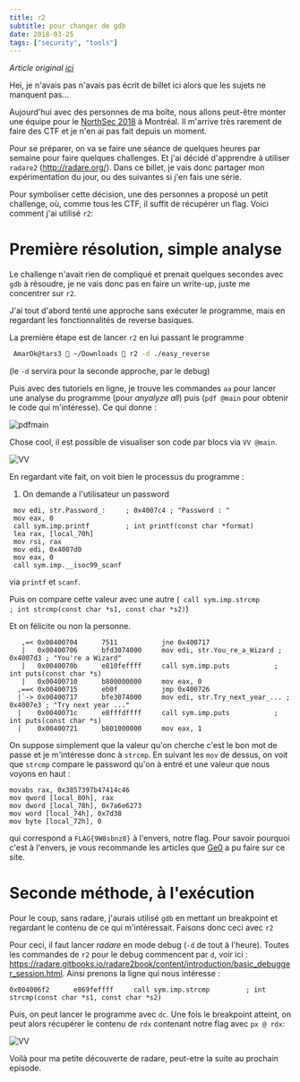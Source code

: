 ```yaml
---
title: r2
subtitle: pour changer de gdb
date: 2018-03-25
tags: ["security", "tools"]
---
```


*Article original [ici](https://zestedesavoir.com/billets/2479/r2-pour-changer-de-gdb/)*

Hei, je n'avais pas n'avais pas écrit de billet ici alors que les sujets ne manquent pas...

Aujourd'hui avec des personnes de ma boîte, nous allons peut-être monter une équipe pour le [NorthSec 2018](https://nsec.io/) à Montréal. Il m'arrive très rarement de faire des CTF et je n'en ai pas fait depuis un moment.

Pour se préparer, on va se faire une séance de quelques heures par semaine pour faire quelques challenges. Et j'ai décidé d'apprendre à utiliser `radare2` (http://radare.org/). Dans ce billet, je vais donc partager mon expérimentation du jour, ou des suivantes si j'en fais une série.

Pour symboliser cette décision, une des personnes a proposé un petit challenge, où, comme tous les CTF, il suffit de récupérer un flag. Voici comment j'ai utilisé `r2`:

# Première résolution, simple analyse

Le challenge n'avait rien de compliqué et prenait quelques secondes avec `gdb` à résoudre, je ne vais donc pas en faire un write-up, juste me concentrer sur `r2`.

J'ai tout d'abord tenté une approche sans exécuter le programme, mais en regardant les fonctionnalités de reverse basiques.

La première étape est de lancer `r2` en lui passant le programme

```bash
 AmarOk@tars3  ~/Downloads  r2 -d ./easy_reverse
```

(le `-d` servira pour la seconde approche, par le debug)


Puis avec des tutoriels en ligne, je trouve les commandes `aa` pour lancer une analyse du programme (pour *anyalyze all*) puis (`pdf @main` pour obtenir le code qui m'intéresse). Ce qui donne :

![pdfmain](/img/dev/radare/pdfmain.png)

Chose cool, il est possible de visualiser son code par blocs via `VV @main`.

![VV](/img/dev/radare/VV.jpg)

En regardant vite fait, on voit bien le processus du programme :
1. On demande a l'utilisateur un password
```
 mov edi, str.Password_:     ; 0x4007c4 ; "Password : "
 mov eax, 0
 call sym.imp.printf         ; int printf(const char *format)
 lea rax, [local_70h]
 mov rsi, rax
 mov edi, 0x4007d0
 mov eax, 0
 call sym.imp.__isoc99_scanf
```
via `printf` et `scanf`.

Puis on compare cette valeur avec une autre (` call sym.imp.strcmp         ; int strcmp(const char *s1, const char *s2)`)

Et on félicite ou non la personne.

```
   ,=< 0x00400704      7511           jne 0x400717
   |   0x00400706      bfd3074000     mov edi, str.You_re_a_Wizard ; 0x4007d3 ; "You're a Wizard"
   |   0x0040070b      e810feffff     call sym.imp.puts           ; int puts(const char *s)
   |   0x00400710      b800000000     mov eax, 0
  ,==< 0x00400715      eb0f           jmp 0x400726
  |`-> 0x00400717      bfe3074000     mov edi, str.Try_next_year_... ; 0x4007e3 ; "Try next year ..."
  |    0x0040071c      e8fffdffff     call sym.imp.puts           ; int puts(const char *s)
  |    0x00400721      b801000000     mov eax, 1
```

On suppose simplement que la valeur qu'on cherche c'est le bon mot de passe et je m'intéresse donc à `strcmp`. En suivant les `mov` de dessus, on voit que `strcmp` compare le password qu'on à entré et une valeur que nous voyons en haut :

```
movabs rax, 0x3857397b47414c46
mov qword [local_80h], rax
mov dword [local_78h], 0x7a6e6273
mov word [local_74h], 0x7d38
mov byte [local_72h], 0
```

qui correspond a `FLAG{9W8sbnz8}` à l'envers, notre flag. Pour savoir pourquoi c'est à l'envers, je vous recommande les articles que [Ge0](https://zestedesavoir.com/membres/voir/Ge0/) a pu faire sur ce site.

# Seconde méthode, à l'exécution

Pour le coup, sans radare, j'aurais utilisé `gdb` en mettant un breakpoint et regardant le contenu de ce qui m'intéressait. Faisons donc ceci avec `r2`

Pour ceci, il faut lancer *radare* en mode debug (`-d` de tout à l'heure). Toutes les commandes de `r2` pour le debug commencent par `d`, voir ici : https://radare.gitbooks.io/radare2book/content/introduction/basic_debugger_session.html. Ainsi prenons la ligne qui nous intéresse :

`0x004006f2      e869feffff     call sym.imp.strcmp         ; int strcmp(const char *s1, const char *s2)`

Puis, on peut lancer le programme avec `dc`. Une fois le breakpoint atteint, on peut alors récupérer le contenu de `rdx` contenant notre flag avec `px @ rdx`:

![VV](/img/dev/radare/px.jpg)


Voilà pour ma petite découverte de radare, peut-etre la suite au prochain episode.

